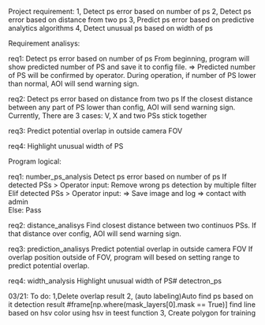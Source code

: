 Project requirement:
1, Detect ps error based on number of ps
2, Detect ps error based on distance from two ps 
3, Predict ps error based on predictive analytics algorithms
4, Detect unusual ps based on width of ps

Requirement analisys:

req1: Detect ps error based on number of ps
From beginning, program will show predicted number of PS and save it to config file. => Predicted number of PS will be confirmed by operator.
During operation, if number of PS lower than normal, AOI will send warning sign.

req2: Detect ps error based on distance from two ps 
If the closest distance between any part of PS lower than config, AOI will send warning sign.
Currently, There are 3 cases: V, X and two PSs stick together

req3: Predict potential overlap in outside camera FOV

req4: Highlight unusual width of PS

Program logical:

req1: number_ps_analysis
Detect ps error based on number of ps
If detected PSs > Operator input: 
    Remove wrong ps detection by multiple filter
Elif detected PSs > Operator input: 
    => Save image and log => contact with admin                     
Else:
    Pass

req2: distance_analisys
Find closest distance between two continuos PSs. If that distance over config, AOI will send warning sign.

req3: prediction_analisys
Predict potential overlap in outside camera FOV
If overlap position outside of FOV, program will besed on setting range to predict potential overlap.

req4: width_analysis
Highlight unusual width of PS# detectron_ps


03/21: 
To do: 
1,Delete overlap result
2, (auto labeling)Auto find ps based on it detection result #frame[np.where(mask_layers[0].mask == True)]
find line based on hsv color
using hsv in teest function
3, Create polygon for training
